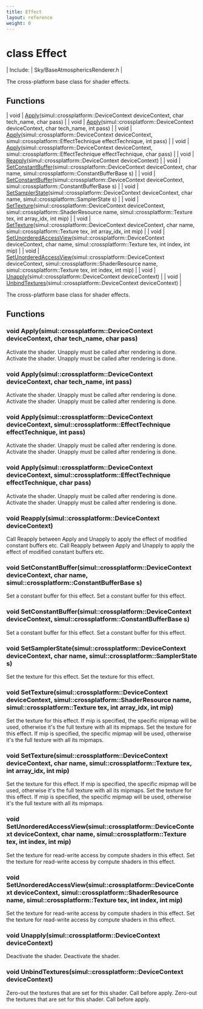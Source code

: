 ```yaml
---
title: Effect
layout: reference
weight: 0
---
```

class Effect
===

| Include: | Sky/BaseAtmosphericsRenderer.h |

The cross-platform base class for shader effects.


Functions
---

| void | [Apply](#Apply)(simul::crossplatform::DeviceContext deviceContext, char tech_name, char pass) |
| void | [Apply](#Apply)(simul::crossplatform::DeviceContext deviceContext, char tech_name, int pass) |
| void | [Apply](#Apply)(simul::crossplatform::DeviceContext deviceContext, simul::crossplatform::EffectTechnique effectTechnique, int pass) |
| void | [Apply](#Apply)(simul::crossplatform::DeviceContext deviceContext, simul::crossplatform::EffectTechnique effectTechnique, char pass) |
| void | [Reapply](#Reapply)(simul::crossplatform::DeviceContext deviceContext) |
| void | [SetConstantBuffer](#SetConstantBuffer)(simul::crossplatform::DeviceContext deviceContext, char name, simul::crossplatform::ConstantBufferBase s) |
| void | [SetConstantBuffer](#SetConstantBuffer)(simul::crossplatform::DeviceContext deviceContext, simul::crossplatform::ConstantBufferBase s) |
| void | [SetSamplerState](#SetSamplerState)(simul::crossplatform::DeviceContext deviceContext, char name, simul::crossplatform::SamplerState s) |
| void | [SetTexture](#SetTexture)(simul::crossplatform::DeviceContext deviceContext, simul::crossplatform::ShaderResource name, simul::crossplatform::Texture tex, int array_idx, int mip) |
| void | [SetTexture](#SetTexture)(simul::crossplatform::DeviceContext deviceContext, char name, simul::crossplatform::Texture tex, int array_idx, int mip) |
| void | [SetUnorderedAccessView](#SetUnorderedAccessView)(simul::crossplatform::DeviceContext deviceContext, char name, simul::crossplatform::Texture tex, int index, int mip) |
| void | [SetUnorderedAccessView](#SetUnorderedAccessView)(simul::crossplatform::DeviceContext deviceContext, simul::crossplatform::ShaderResource name, simul::crossplatform::Texture tex, int index, int mip) |
| void | [Unapply](#Unapply)(simul::crossplatform::DeviceContext deviceContext) |
| void | [UnbindTextures](#UnbindTextures)(simul::crossplatform::DeviceContext deviceContext) |

The cross-platform base class for shader effects.
  


Functions
---

### <a name="Apply"/>void Apply(simul::crossplatform::DeviceContext deviceContext, char tech_name, char pass)
Activate the shader. Unapply must be called after rendering is done.
Activate the shader. Unapply must be called after rendering is done.

### <a name="Apply"/>void Apply(simul::crossplatform::DeviceContext deviceContext, char tech_name, int pass)
Activate the shader. Unapply must be called after rendering is done.
Activate the shader. Unapply must be called after rendering is done.

### <a name="Apply"/>void Apply(simul::crossplatform::DeviceContext deviceContext, simul::crossplatform::EffectTechnique effectTechnique, int pass)
Activate the shader. Unapply must be called after rendering is done.
Activate the shader. Unapply must be called after rendering is done.

### <a name="Apply"/>void Apply(simul::crossplatform::DeviceContext deviceContext, simul::crossplatform::EffectTechnique effectTechnique, char pass)
Activate the shader. Unapply must be called after rendering is done.
Activate the shader. Unapply must be called after rendering is done.

### <a name="Reapply"/>void Reapply(simul::crossplatform::DeviceContext deviceContext)
Call Reapply between Apply and Unapply to apply the effect of modified constant buffers etc.
Call Reapply between Apply and Unapply to apply the effect of modified constant buffers etc.

### <a name="SetConstantBuffer"/>void SetConstantBuffer(simul::crossplatform::DeviceContext deviceContext, char name, simul::crossplatform::ConstantBufferBase s)
Set a constant buffer for this effect.
Set a constant buffer for this effect.

### <a name="SetConstantBuffer"/>void SetConstantBuffer(simul::crossplatform::DeviceContext deviceContext, simul::crossplatform::ConstantBufferBase s)
Set a constant buffer for this effect.
Set a constant buffer for this effect.

### <a name="SetSamplerState"/>void SetSamplerState(simul::crossplatform::DeviceContext deviceContext, char name, simul::crossplatform::SamplerState s)
Set the texture for this effect.
Set the texture for this effect.

### <a name="SetTexture"/>void SetTexture(simul::crossplatform::DeviceContext deviceContext, simul::crossplatform::ShaderResource name, simul::crossplatform::Texture tex, int array_idx, int mip)
Set the texture for this effect. If mip is specified, the specific mipmap will be used, otherwise it's the full texture with all its mipmaps.
Set the texture for this effect. If mip is specified, the specific mipmap will be used, otherwise it's the full texture with all its mipmaps.

### <a name="SetTexture"/>void SetTexture(simul::crossplatform::DeviceContext deviceContext, char name, simul::crossplatform::Texture tex, int array_idx, int mip)
Set the texture for this effect. If mip is specified, the specific mipmap will be used, otherwise it's the full texture with all its mipmaps.
Set the texture for this effect. If mip is specified, the specific mipmap will be used, otherwise it's the full texture with all its mipmaps.

### <a name="SetUnorderedAccessView"/>void SetUnorderedAccessView(simul::crossplatform::DeviceContext deviceContext, char name, simul::crossplatform::Texture tex, int index, int mip)
Set the texture for read-write access by compute shaders in this effect.
Set the texture for read-write access by compute shaders in this effect.

### <a name="SetUnorderedAccessView"/>void SetUnorderedAccessView(simul::crossplatform::DeviceContext deviceContext, simul::crossplatform::ShaderResource name, simul::crossplatform::Texture tex, int index, int mip)
Set the texture for read-write access by compute shaders in this effect.
Set the texture for read-write access by compute shaders in this effect.

### <a name="Unapply"/>void Unapply(simul::crossplatform::DeviceContext deviceContext)
Deactivate the shader.
Deactivate the shader.

### <a name="UnbindTextures"/>void UnbindTextures(simul::crossplatform::DeviceContext deviceContext)
Zero-out the textures that are set for this shader. Call before apply.
Zero-out the textures that are set for this shader. Call before apply.
